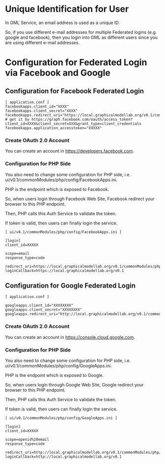 # Unique Identification for User
In GML Service, an email address is used as a unique ID.

So, if you use different e-mail addresses for multiple Federated logins (e.g. google and facebook), then you login into GML as different users since you are using different e-mail addresses.

# Configuration for Federated Login via Facebook and Google

## Configuration for Facebook Federated Login
```
[ application.conf ]
facebookapps.client_id="XXXX"
facebookapps.client_secret="XXXX"
facebookapps.redirect_uri="https://local.graphicalmodellab.org/v0.1/commonModules/php/modules/Auth.php/auth/facebookAppsLogin/authenticate"
# get it by https://graph.facebook.com/oauth/access_token?client_id=XXXX&client_secret=XXX&grant_type=client_credentials
facebookapps.application_accesstoken="XXXXX"

```

### Create OAuth 2.0 Account
You can create an account in https://developers.facebook.com.

### Configuration for PHP Side
You also need to change some configuration for PHP side, i.e. ui/v0.1/commonModules/php/config/FacebookApps.ini.

PHP is the endpoint which is exposed to Facebook.

So, when users login through Facebook Web Site, Facebook redirect your browser to this PHP endpoint.

Then, PHP calls this Auth Service to validate the token.

If token is valid, then users can finally login the service.

```
[ ui/v0.1/commonModules/php/config/FacebookApps.ini ]

[login]
client_id=XXXXX

scope=email
response_type=code

redirect_uri=https://local.graphicalmodellab.org/v0.1/commonModules/php/modules/Auth.php/auth/facebookAppsLogin/authenticate
loginCallback=https://local.graphicalmodellab.org/v0.1

```


## Configuration for Google Federated Login

```
[ application.conf ]

googleapps.client_id="XXXXXXXX"
googleapps.client_secret="XXXXXXXX"
googleapps.redirect_uri="http://local.graphicalmodellab.org/v0.1/commonModules/php/modules/Auth.php/auth/googleAppsLogin/authenticate"

```

### Create OAuth 2.0 Account
You can create an account in https://console.cloud.google.com.

### Configuration for PHP Side
You also need to change some configuration for PHP side, i.e. ui/v0.1/commonModules/php/config/GoogleApps.ini.

PHP is the endpoint which is exposed to Google.

So, when users login through Google Web Site, Google redirect your browser to this PHP endpoint.

Then, PHP calls this Auth Service to validate the token.

If token is valid, then users can finally login the service.

```
[ ui/v0.1/commonModules/php/config/GoogleApps.ini ]

[login]
client_id=XXXXX

scope=openid%20email
response_type=code

redirect_uri=http://local.graphicalmodellab.org/v0.1/commonModules/php/modules/Auth.php/auth/googleAppsLogin/authenticate
loginCallback=http://local.graphicalmodellab.org/v0.1

```
